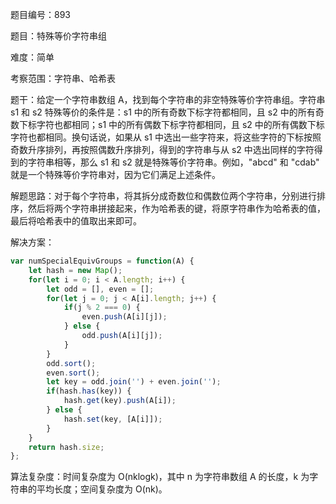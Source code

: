 题目编号：893

题目：特殊等价字符串组

难度：简单

考察范围：字符串、哈希表

题干：给定一个字符串数组 A，找到每个字符串的非空特殊等价字符串组。字符串 s1 和 s2 特殊等价的条件是：s1 中的所有奇数下标字符都相同，且 s2 中的所有奇数下标字符也都相同；s1 中的所有偶数下标字符都相同，且 s2 中的所有偶数下标字符也都相同。换句话说，如果从 s1 中选出一些字符来，将这些字符的下标按照奇数升序排列，再按照偶数升序排列，得到的字符串与从 s2 中选出同样的字符得到的字符串相等，那么 s1 和 s2 就是特殊等价字符串。例如，"abcd" 和 "cdab" 就是一个特殊等价字符串对，因为它们满足上述条件。

解题思路：对于每个字符串，将其拆分成奇数位和偶数位两个字符串，分别进行排序，然后将两个字符串拼接起来，作为哈希表的键，将原字符串作为哈希表的值，最后将哈希表中的值取出来即可。

解决方案：

```javascript
var numSpecialEquivGroups = function(A) {
    let hash = new Map();
    for(let i = 0; i < A.length; i++) {
        let odd = [], even = [];
        for(let j = 0; j < A[i].length; j++) {
            if(j % 2 === 0) {
                even.push(A[i][j]);
            } else {
                odd.push(A[i][j]);
            }
        }
        odd.sort();
        even.sort();
        let key = odd.join('') + even.join('');
        if(hash.has(key)) {
            hash.get(key).push(A[i]);
        } else {
            hash.set(key, [A[i]]);
        }
    }
    return hash.size;
};
```

算法复杂度：时间复杂度为 O(nklogk)，其中 n 为字符串数组 A 的长度，k 为字符串的平均长度；空间复杂度为 O(nk)。
